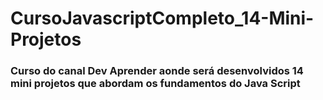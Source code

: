 # CursoJavascriptCompleto_14-Mini-Projetos

### Curso do canal Dev Aprender aonde será desenvolvidos 14 mini projetos que abordam os fundamentos do Java Script